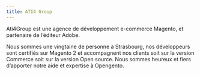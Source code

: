 ```yaml
---
title: ATI4 Group
---
```


Ati4Group est une agence de développement e-commerce Magento, et partenaire de l’éditeur Adobe.
<!--more-->
Nous sommes une vingtaine de personne à Strasbourg, nos développeurs sont certifiés sur Magento 2 et accompagnent nos clients soit sur la version Commerce soit sur la version Open source.
Nous sommes heureux et fiers d’apporter notre aide et expertise à Opengento.
